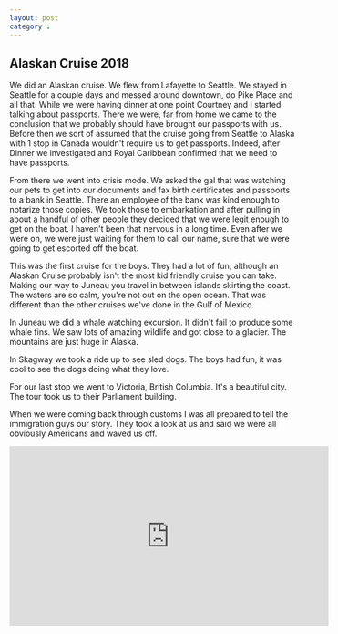 ```yaml
---
layout: post
category : 
---
```


## Alaskan Cruise 2018 

We did an Alaskan cruise.  We flew from Lafayette to Seattle.  We
stayed in Seattle for a couple days and messed around downtown, do 
Pike Place and all that.  While
we were having dinner at one point Courtney and I started talking
about passports.  There we were, far from home we came to the 
conclusion that we probably should have brought our passports with
us.  Before then we sort of assumed that the cruise going from 
Seattle to Alaska with 1 stop in Canada wouldn't require us to get
passports.  Indeed, after Dinner we investigated and Royal Caribbean
confirmed that we need to have passports.

From there we went into crisis mode.  We asked the gal that was
watching our pets to get into our documents and fax birth certificates
and passports to a bank in Seattle.  There an employee of the bank
was kind enough to notarize those copies.  We took those to embarkation
and after pulling in about a handful of other people they decided that
we were legit enough to get on the boat.  I haven't been that nervous
in a long time.  Even after we were on, we were just waiting for them
to call our name, sure that we were going to get escorted off the
boat.

This was the first cruise for the boys.  They had a lot of fun, although
an Alaskan Cruise probably isn't the most kid friendly cruise you can 
take.  Making our way to Juneau you travel in between islands skirting
the coast.  The waters are so calm, you're not out on the open ocean.  That
was different than the other cruises we've done in the Gulf of Mexico.

In Juneau we did a whale watching excursion.  It didn't fail to produce
some whale fins.  We saw lots of amazing wildlife and got close to a 
glacier.  The mountains are just huge in Alaska.

In Skagway we took a ride up to see sled dogs.  The boys had fun, it was
cool to see the dogs doing what they love.

For our last stop we went to Victoria, British Columbia.  It's a beautiful
city.  The tour took us to their Parliament building.

When we were coming back through customs I was all prepared to tell
the immigration guys our story.  They took a look at us and said we were
all obviously Americans and waved us off.

<iframe width="560" height="315" src="https://www.youtube.com/embed/V9vbsPpaaR8" frameborder="0" allow="accelerometer; autoplay; encrypted-media; gyroscope; picture-in-picture" allowfullscreen></iframe>

